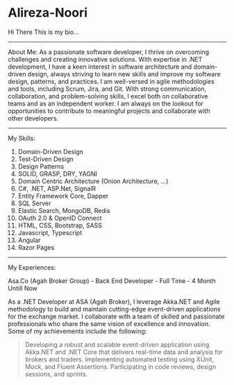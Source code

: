 # Alireza-Noori

Hi There
This is my bio...

-----------------------------------------------------------------------------

About Me:
As a passionate software developer, I thrive on overcoming challenges and creating innovative solutions. With expertise in .NET development, I have a keen interest in software architecture and domain-driven design, always striving to learn new skills and improve my software design, patterns, and practices. I am well-versed in agile methodologies and tools, including Scrum, Jira, and Git. With strong communication, collaboration, and problem-solving skills, I excel both on collaborative teams and as an independent worker. I am always on the lookout for opportunities to contribute to meaningful projects and collaborate with other developers.

-----------------------------------------------------------------------------

My Skills:
  1. Domain-Driven Design
  2. Test-Driven Design
  3. Design Patterns
  4. SOLID, GRASP, DRY, YAGNI
  5. Domain Centric Architecture (Onion Architecture, ...)
  5. C#, .NET, ASP.Net, SignalR
  6. Entity Framework Core, Dapper
  7. SQL Server
  8. Elastic Search, MongoDB, Redis
  9. OAuth 2.0 & OpenID Connect
  10. HTML, CSS, Bootstrap, SASS
  11. Javascript, Typescript
  12. Angular
  13. Razor Pages
  
-----------------------------------------------------------------------------

My Experiences:

Asa.Co (Agah Broker Group)  -  Back End Developer  -  Full Time  -  4 Month Untill Now
  
As a .NET Developer at ASA (Agah Broker), I leverage Akka.NET and Agile methodology to build and maintain cutting-edge event-driven applications for the exchange market. I collaborate with a team of skilled and passionate professionals who share the same vision of excellence and innovation. Some of my achievements include the following:
> Developing a robust and scalable event-driven application using Akka.NET and .NET Core that delivers real-time data and analysis for brokers and traders.
> Implementing automated testing using XUnit, Mock, and Fluent Assertions.
> Participating in code reviews, design sessions, and sprints.
